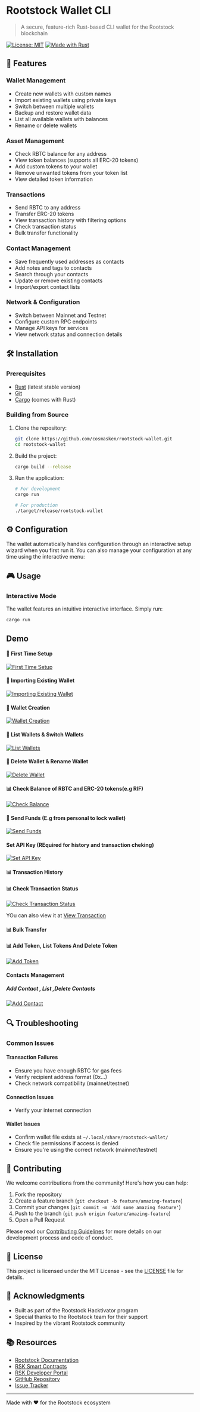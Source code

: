 # Rootstock Wallet CLI

> A secure, feature-rich Rust-based CLI wallet for the Rootstock blockchain

[![License: MIT](https://img.shields.io/badge/License-MIT-blue.svg)](https://github.com/cosmasken/rootstock-wallet/blob/main/LICENSE)
[![Made with Rust](https://img.shields.io/badge/Made%20with-Rust-orange)](https://www.rust-lang.org/)

## 🚀 Features

### Wallet Management

- Create new wallets with custom names
- Import existing wallets using private keys
- Switch between multiple wallets
- Backup and restore wallet data
- List all available wallets with balances
- Rename or delete wallets

### Asset Management

- Check RBTC balance for any address
- View token balances (supports all ERC-20 tokens)
- Add custom tokens to your wallet
- Remove unwanted tokens from your token list
- View detailed token information

### Transactions

- Send RBTC to any address
- Transfer ERC-20 tokens
- View transaction history with filtering options
- Check transaction status
- Bulk transfer functionality

### Contact Management

- Save frequently used addresses as contacts
- Add notes and tags to contacts
- Search through your contacts
- Update or remove existing contacts
- Import/export contact lists

### Network & Configuration

- Switch between Mainnet and Testnet
- Configure custom RPC endpoints
- Manage API keys for services
- View network status and connection details

## 🛠️ Installation

### Prerequisites

- [Rust](https://www.rust-lang.org/tools/install) (latest stable version)
- [Git](https://git-scm.com/)
- [Cargo](https://doc.rust-lang.org/cargo/) (comes with Rust)

### Building from Source

1. Clone the repository:

   ```bash
   git clone https://github.com/cosmasken/rootstock-wallet.git
   cd rootstock-wallet
   ```

2. Build the project:

   ```bash
   cargo build --release
   ```

3. Run the application:

   ```bash
   # For development
   cargo run
   
   # For production
   ./target/release/rootstock-wallet
   ```


## ⚙️ Configuration

The wallet automatically handles configuration through an interactive setup wizard when you first run it. You can also manage your configuration at any time using the interactive menu:

## 🎮 Usage

### Interactive Mode 

The wallet features an intuitive interactive interface. Simply run:

```bash
cargo run
```

## Demo


#### 🔑 First Time Setup
[![First Time Setup](https://asciinema.org/a/V8Qf1AboSZu08l12KJFxTfyeV.svg)](https://asciinema.org/a/V8Qf1AboSZu08l12KJFxTfyeV)


#### 🔑 Importing Existing Wallet
[![Importing Existing Wallet](https://asciinema.org/a/cVrvEOP4LvJQLvTitxcayRBFt.svg)](https://asciinema.org/a/cVrvEOP4LvJQLvTitxcayRBFt)


#### 🔑 Wallet Creation
[![Wallet Creation](https://asciinema.org/a/Lj7YVm8idPbAEpHYPfjFuTfns.svg)](https://asciinema.org/a/Lj7YVm8idPbAEpHYPfjFuTfns)


#### 🔑 List Wallets & Switch Wallets
[![List Wallets](https://asciinema.org/a/HUpONPUC4OgQKFyStNm5KwaqT.svg)](https://asciinema.org/a/HUpONPUC4OgQKFyStNm5KwaqT)



#### 🔑 Delete Wallet & Rename Wallet
[![Delete Wallet](https://asciinema.org/a/cqjxdJjfaY1wqvO4upgRUMKDG.svg)](https://asciinema.org/a/cqjxdJjfaY1wqvO4upgRUMKDG)


#### 📊 Check Balance of RBTC and ERC-20 tokens(e.g RIF)
[![Check Balance](https://asciinema.org/a/rqlxYIWZ2Gh1Pn5sEFZZFK5xz.svg)](https://asciinema.org/a/rqlxYIWZ2Gh1Pn5sEFZZFK5xz
)

#### 💸 Send Funds (E.g from personal to lock wallet)
[![Send Funds](https://asciinema.org/a/tEt4dSOgmEEguP6pgQ7setuPV.svg)](https://asciinema.org/a/tEt4dSOgmEEguP6pgQ7setuPV
)

#### Set API Key (REquired for history and transaction cheking)
[![Set API Key](https://asciinema.org/a/6ZdWMvEMMZVsSCFkNHjq3MbPq.svg)](https://asciinema.org/a/6ZdWMvEMMZVsSCFkNHjq3MbPq)

<!-- continue -->
#### 📊 Transaction History


#### 📊 Check Transaction Status
[![Check Transaction Status](https://asciinema.org/a/CYYjrSV58KRGMgOmbdknm85Am.svg)](https://asciinema.org/a/CYYjrSV58KRGMgOmbdknm85Am)

YOu can also view it at [View Transaction](https://explorer.testnet.rsk.co/tx/0293c59578303f3dc88daeda6c8564fd39b612dd85d7a1e025a37e611dc5b900)

#### 📊 Bulk Transfer


#### 📊 Add Token, List Tokens And Delete Token
[![Add Token](https://asciinema.org/a/dY7GpSsmk6uxsZdB9n6C2Fzgs.svg)](https://asciinema.org/a/dY7GpSsmk6uxsZdB9n6C2Fzgs)

#### Contacts Management

##### Add Contact , List ,Delete Contacts
[![Add Contact](https://asciinema.org/a/QaN1SZIXud4dxJ8woqDqnb1v5.svg)](https://asciinema.org/a/QaN1SZIXud4dxJ8woqDqnb1v5)


## 🔍 Troubleshooting

### Common Issues

#### Transaction Failures

- Ensure you have enough RBTC for gas fees
- Verify recipient address format (0x...)
- Check network compatibility (mainnet/testnet)

#### Connection Issues

- Verify your internet connection

#### Wallet Issues

- Confirm wallet file exists at `~/.local/share/rootstock-wallet/`
- Check file permissions if access is denied
- Ensure you're using the correct network (mainnet/testnet)

## 🤝 Contributing

We welcome contributions from the community! Here's how you can help:

1. Fork the repository
2. Create a feature branch (`git checkout -b feature/amazing-feature`)
3. Commit your changes (`git commit -m 'Add some amazing feature'`)
4. Push to the branch (`git push origin feature/amazing-feature`)
5. Open a Pull Request

Please read our [Contributing Guidelines](CONTRIBUTING.md) for more details on our development process and code of conduct.

## 📄 License

This project is licensed under the MIT License - see the [LICENSE](LICENSE) file for details.

## 🙏 Acknowledgments

- Built as part of the Rootstock Hacktivator program
- Special thanks to the Rootstock team for their support
- Inspired by the vibrant Rootstock community

## 📚 Resources

- [Rootstock Documentation](https://developers.rsk.co/)
- [RSK Smart Contracts](https://developers.rsk.co/develop/)
- [RSK Developer Portal](https://developers.rsk.co/)
- [GitHub Repository](https://github.com/cosmasken/rootstock-wallet)
- [Issue Tracker](https://github.com/cosmasken/rootstock-wallet/issues)

---

Made with ❤️ for the Rootstock ecosystem